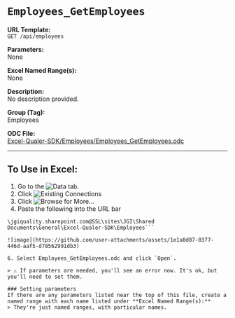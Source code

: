 # `Employees_GetEmployees`

**URL Template:**  
`GET /api/employees`

**Parameters:**  
None

**Excel Named Range(s):**  
None

**Description:**  
No description provided.

**Group (Tag):**  
Employees

**ODC File:**  
[Excel-Qualer-SDK/Employees/Employees_GetEmployees.odc](https://github.com/Johnson-Gage-Inspection-Inc/qualer-sdk-odc/blob/main/Excel-Qualer-SDK/Employees/Employees_GetEmployees.odc)

---

To Use in Excel:
---

1. Go to the ![`Data`](https://github.com/user-attachments/assets/da437a70-57b3-4c5b-bb01-4910ece19ed1)
 tab.
3. Click ![Existing Connections](https://github.com/user-attachments/assets/a2f1ed67-b2e0-4c23-ac90-68c870e60289)
4. Click ![`Browse for More...`](https://github.com/user-attachments/assets/8e698494-6865-41e7-b6fa-043aea81809a)
5. Paste the following into the URL bar
```
\jgiquality.sharepoint.com@SSL\sites\JGI\Shared Documents\General\Excel-Qualer-SDK\Employees```

![image](https://github.com/user-attachments/assets/1e1a8d87-0377-446d-aaf5-d78562991db3)

6. Select Employees_GetEmployees.odc and click `Open`.

> ⚠️ If parameters are needed, you'll see an error now. It's ok, but you'll need to set them.

### Setting parameters
If there are any parameters listed near the top of this file, create a named range with each name listed under **Excel Named Range(s):**
> They're just named ranges, with particular names.
